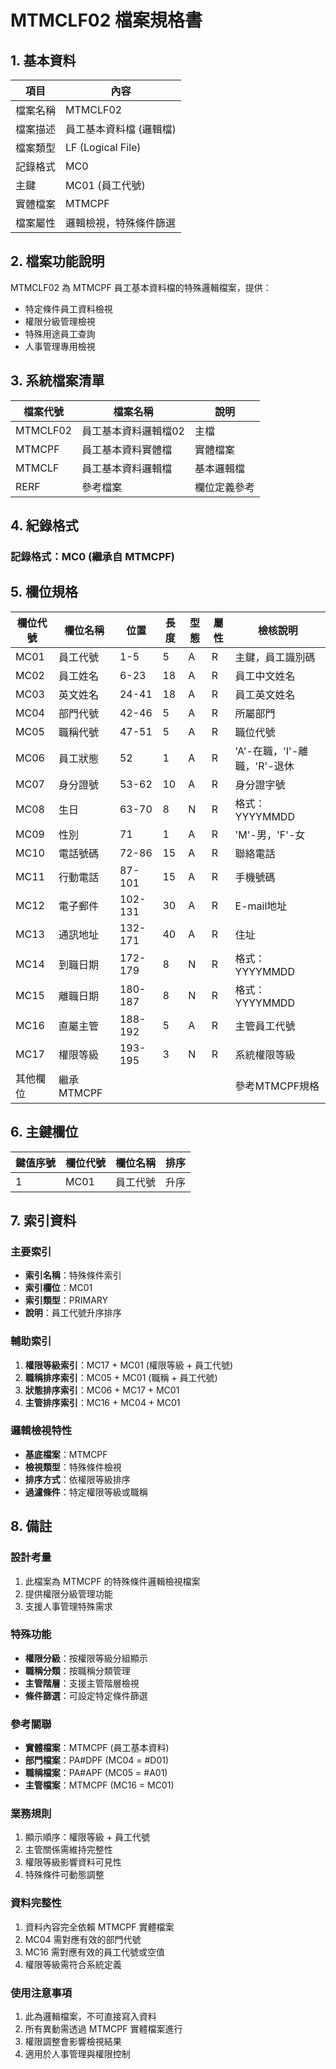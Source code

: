 # MTMCLF02 檔案規格書

## 1. 基本資料

| 項目 | 內容 |
|------|------|
| 檔案名稱 | MTMCLF02 |
| 檔案描述 | 員工基本資料檔 (邏輯檔) |
| 檔案類型 | LF (Logical File) |
| 記錄格式 | MC0 |
| 主鍵 | MC01 (員工代號) |
| 實體檔案 | MTMCPF |
| 檔案屬性 | 邏輯檢視，特殊條件篩選 |

## 2. 檔案功能說明

MTMCLF02 為 MTMCPF 員工基本資料檔的特殊邏輯檔案，提供：
- 特定條件員工資料檢視
- 權限分級管理檢視
- 特殊用途員工查詢
- 人事管理專用檢視

## 3. 系統檔案清單

| 檔案代號 | 檔案名稱 | 說明 |
|----------|----------|------|
| MTMCLF02 | 員工基本資料邏輯檔02 | 主檔 |
| MTMCPF | 員工基本資料實體檔 | 實體檔案 |
| MTMCLF | 員工基本資料邏輯檔 | 基本邏輯檔 |
| RERF | 參考檔案 | 欄位定義參考 |

## 4. 紀錄格式

### 記錄格式：MC0 (繼承自 MTMCPF)

## 5. 欄位規格

| 欄位代號 | 欄位名稱 | 位置 | 長度 | 型態 | 屬性 | 檢核說明 |
|----------|----------|------|------|------|------|----------|
| MC01 | 員工代號 | 1-5 | 5 | A | R | 主鍵，員工識別碼 |
| MC02 | 員工姓名 | 6-23 | 18 | A | R | 員工中文姓名 |
| MC03 | 英文姓名 | 24-41 | 18 | A | R | 員工英文姓名 |
| MC04 | 部門代號 | 42-46 | 5 | A | R | 所屬部門 |
| MC05 | 職稱代號 | 47-51 | 5 | A | R | 職位代號 |
| MC06 | 員工狀態 | 52 | 1 | A | R | 'A'-在職，'I'-離職，'R'-退休 |
| MC07 | 身分證號 | 53-62 | 10 | A | R | 身分證字號 |
| MC08 | 生日 | 63-70 | 8 | N | R | 格式：YYYYMMDD |
| MC09 | 性別 | 71 | 1 | A | R | 'M'-男，'F'-女 |
| MC10 | 電話號碼 | 72-86 | 15 | A | R | 聯絡電話 |
| MC11 | 行動電話 | 87-101 | 15 | A | R | 手機號碼 |
| MC12 | 電子郵件 | 102-131 | 30 | A | R | E-mail地址 |
| MC13 | 通訊地址 | 132-171 | 40 | A | R | 住址 |
| MC14 | 到職日期 | 172-179 | 8 | N | R | 格式：YYYYMMDD |
| MC15 | 離職日期 | 180-187 | 8 | N | R | 格式：YYYYMMDD |
| MC16 | 直屬主管 | 188-192 | 5 | A | R | 主管員工代號 |
| MC17 | 權限等級 | 193-195 | 3 | N | R | 系統權限等級 |
| 其他欄位 | 繼承MTMCPF | | | | | 參考MTMCPF規格 |

## 6. 主鍵欄位

| 鍵值序號 | 欄位代號 | 欄位名稱 | 排序 |
|----------|----------|----------|------|
| 1 | MC01 | 員工代號 | 升序 |

## 7. 索引資料

### 主要索引
- **索引名稱**：特殊條件索引
- **索引欄位**：MC01
- **索引類型**：PRIMARY
- **說明**：員工代號升序排序

### 輔助索引
1. **權限等級索引**：MC17 + MC01 (權限等級 + 員工代號)
2. **職稱排序索引**：MC05 + MC01 (職稱 + 員工代號)
3. **狀態排序索引**：MC06 + MC17 + MC01
4. **主管排序索引**：MC16 + MC04 + MC01

### 邏輯檢視特性
- **基底檔案**：MTMCPF
- **檢視類型**：特殊條件檢視
- **排序方式**：依權限等級排序
- **過濾條件**：特定權限等級或職稱

## 8. 備註

### 設計考量
1. 此檔案為 MTMCPF 的特殊條件邏輯檢視檔案
2. 提供權限分級管理功能
3. 支援人事管理特殊需求

### 特殊功能
- **權限分級**：按權限等級分組顯示
- **職稱分類**：按職稱分類管理
- **主管階層**：支援主管階層檢視
- **條件篩選**：可設定特定條件篩選

### 參考關聯
- **實體檔案**：MTMCPF (員工基本資料)
- **部門檔案**：PA#DPF (MC04 = #D01)
- **職稱檔案**：PA#APF (MC05 = #A01)
- **主管檔案**：MTMCPF (MC16 = MC01)

### 業務規則
1. 顯示順序：權限等級 + 員工代號
2. 主管關係需維持完整性
3. 權限等級影響資料可見性
4. 特殊條件可動態調整

### 資料完整性
1. 資料內容完全依賴 MTMCPF 實體檔案
2. MC04 需對應有效的部門代號
3. MC16 需對應有效的員工代號或空值
4. 權限等級需符合系統定義

### 使用注意事項
1. 此為邏輯檔案，不可直接寫入資料
2. 所有異動需透過 MTMCPF 實體檔案進行
3. 權限調整會影響檢視結果
4. 適用於人事管理與權限控制 